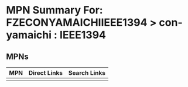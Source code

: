 



# MPN Summary For: FZECONYAMAICHIIEEE1394 > con-yamaichi : IEEE1394

## MPNs
  

|MPN|Direct Links|Search Links|
| :--- | :--- | :--- |
||||
